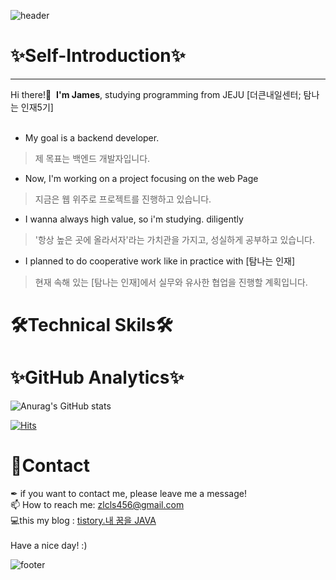 ![header](https://capsule-render.vercel.app/api?type=waving&color=gradient&height=100&text=🌵JAMES_KANG&fontSize=45&section=header)


# ✨Self-Introduction✨
* * *
Hi there!🙌 &nbsp;<strong>I'm James</strong>,&nbsp;studying programming from JEJU [더큰내일센터; 탐나는 인재5기]<br><br>
* My goal is a backend developer.
> 제 목표는 백엔드 개발자입니다.
* Now, I'm working on a project focusing on the web Page
> 지금은 웹 위주로 프로젝트를 진행하고 있습니다.
* I wanna always high value, so i'm studying. diligently 
> '항상 높은 곳에 올라서자'라는 가치관을 가지고, 성실하게 공부하고 있습니다.
* I planned to do cooperative work like in practice with [탐나는 인재]
> 현재 속해 있는 [탐나는 인재]에서 실무와 유사한 협업을 진행할 계획입니다. 



# 🛠Technical Skils🛠

# ✨GitHub Analytics✨
![Anurag's GitHub stats](https://github-readme-stats.vercel.app/api?username=Si-Hyeak-Kang&show_icons=true&theme=radical)

[![Hits](https://hits.seeyoufarm.com/api/count/incr/badge.svg?url=https%3A%2F%2Fgithub.com%2FSi-Hyeak-KANG&count_bg=%2379C83D&title_bg=%23555555&icon=&icon_color=%23E7E7E7&title=hits&edge_flat=false)](https://hits.seeyoufarm.com)
<br>

# 🤝Contact
✒&nbsp;if you want to contact me, please leave me a message! <br>
📫 How to reach me: zlcls456@gmail.com<br>
💻this my blog : [tistory.내 꿈을 JAVA](https://kang-james.tistory.com/) <br>
<br>Have a nice day! :) 






![footer](https://capsule-render.vercel.app/api?type=waving&color=gradient&height=100&section=footer)
